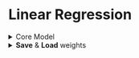 # Linear Regression

<div style='width:1000px;margin:auto'>

<details><summary>Core Model</summary>
<p>

<h4>1. Import Libraries</h4>
~~~python
import torch
import torch.nn as nn
from torch.autograd import Variable
~~~

<h4>2. Build the model</h4>
~~~python
class LinearRegressionModel2(nn.Module):
    def __init__(self, input_size, output_size):
        super(LinearRegressionModel2, self).__init__()
        self.linear = nn.Linear(input_dim, output_dim)
        
    def forward(self, x):
        return self.linear(x)
~~~

<h4>3. Define Optimizer, Loss</h4>
~~~python
input_dim  = 1
output_dim = 1

model = LinearRegressionModel2(input_dim, output_dim)

criterian = nn.MSELoss()

optimizer = torch.optim.SGD(model.parameters(), lr=.01)
~~~

<h4>4. Loop over epochs</h4>
~~~python
epochs = 100

for epoch in range(1, epochs):
    inputs = Variable(torch.from_numpy(x_values)).float()
    labels = Variable(torch.from_numpy(y_values)).float()
    
    optimizer.zero_grad()
    
    outputs = model(inputs)
    
    loss = criterian(outputs, labels)
    
    loss.backward()
    
    optimizer.step()
    
    print(f'~> Epoch: {epoch}, loss: {loss:.3f}.')
~~~

<h4>5. Predict Labels</h4>
~~~python
# Purely Inference
y_pred = model(Variable(torch.from_numpy(x_values)).float()).data.numpy()
y_pred
~~~

<h4>6. Plot true labels vs. predictions</h4>
~~~python
with plt.xkcd():
    plt.figure(figsize=(8, 6))
    plt.plot(x_values, y_values, 'go', label='True Labels')
    plt.plot(x_values, y_pred, '--', label='Predicted Labels')
    plt.title('Model Output', size=20)
    plt.legend()
~~~
</p>
</details>

<details><summary><b>Save</b> & <b>Load</b> weights</summary>
<p>
<h4>1. Save weights</h4>
~~~python
torch.save(model.state_dict(), 'linearReg_model.pkl')
~~~

<h4>2. Load Weights</h4>
~~~python
model.load_state_dict(torch.load('linearReg_model.pkl'))
~~~
</p>
</details>

</div>